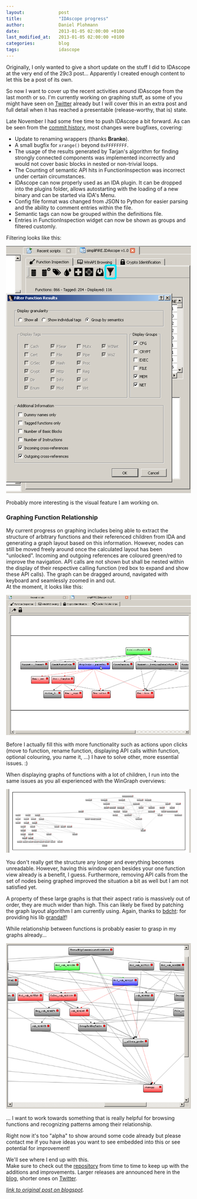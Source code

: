 ```yaml
---
layout:             post
title:              "IDAscope progress"
author:             Daniel Plohmann
date:               2013-01-05 02:00:00 +0100
last_modified_at:   2013-01-05 02:00:00 +0100
categories:         blog
tags:               idascope
---
```


Originally, I only wanted to give a short update on the stuff I did to IDAscope at the very end of the 29c3 post... 
Apparently I created enough content to let this be a post of its own.

So now I want to cover up the recent activities around IDAscope from the last month or so. 
I'm currently working on graphing stuff, as some of you might have seen on [Twitter][tweet pnx] already but I will cover this in an extra post and full detail when it has reached a presentable (release-worthy, that is) state.

Late November I had some free time to push IDAscope a bit forward. As can be seen from the [commit history][bitbucket commits], most changes were bugfixes, covering:
 * Update to renaming wrappers (thanks **Branko**).
 * A small bugfix for `xrange()` beyond `0xFFFFFFFF`.
 * The usage of the results generated by Tarjan's algorithm for finding strongly connected components was implemented incorrectly and would not cover basic blocks in nested or non-trivial loops. 
 * The Counting of semantic API hits in FunctionInspection was incorrect under certain circumstances. 
 * IDAscope can now properly used as an IDA plugin. It can be dropped into the plugins folder, allows autostarting with the loading of a new binary and can be started via IDA's Menu.
 * Config file format was changed from JSON to Python for easier parsing and the ability to comment entries within the file.
 * Semantic tags can now be grouped within the definitions file.
 * Entries in FunctionInspection widget can now be shown as groups and filtered customly. 

Filtering looks like this:

[![filtering](/assets/20130105/filtering.png "Semantic Filtering")](/assets/20130105/filtering.png)

Probably more interesting is the visual feature I am working on.

### Graphing Function Relationship

My current progress on graphing includes being able to extract the structure of arbitrary functions and their referenced children from IDA and generating a graph layout based on this information. 
However, nodes can still be moved freely around once the calculated layout has been "unlocked". 
Incoming and outgoing references are coloured green/red to improve the navigation. 
API calls are not shown but shall be nested within the display of their respective calling function (red box to expand and show these API calls). 
The graph can be dragged around, navigated with keyboard and seamlessly zoomed in and out.  
At the moment, it looks like this:  

[![idagraph](/assets/20130105/IDAgraph.png "Custom Graphing in IDA")](/assets/20130105/IDAgraph.png)
  
Before I actually fill this with more functionality such as actions upon clicks (move to function, rename function, displaying API calls within function, optional colouring, you name it, ...) I have to solve other, more essential issues. :)  
  
When displaying graphs of functions with a lot of children, I run into the same issues as you all experienced with the WinGraph overviews:  

[![large graphs](/assets/20130105/large_graph.png "Large Graphs are an issue")](/assets/20130105/large_graph.png)

You don't really get the structure any longer and everything becomes unreadable. 
However, having this window open besides your one function view already is a benefit, I guess. 
Furthermore, removing API calls from the set of nodes being graphed improved the situation a bit as well but I am not satisfied yet.  
  
A property of these large graphs is that their aspect ratio is massively out of order, they are much wider than high. 
This can likely be fixed by patching the graph layout algorithm I am currently using. 
Again, thanks to [bdcht][twitter bdcht]: for providing his lib [grandalf][github grandalf]!  
  
While relationship between functions is probably easier to grasp in my graphs already...  
  
[![large graph zoomed](/assets/20130105/large_graph_zoomed.png "Large Graphs are an issue - zoomed in.")](/assets/20130105/large_graph_zoomed.png)
  
... I want to work towards something that is really helpful for browsing functions and recognizing patterns among their relationship.  
  
Right now it's too "alpha" to show around some code already but please contact me if you have ideas you want to see embedded into this or see potential for improvement!  
  
We'll see where I end up with this.   
Make sure to check out the [repository][bitbucket idascope repo] from time to time to keep up with the additions and improvements. 
Larger releases are announced here in the [blog][blogger], shorter ones on [Twitter][twitter pnx]. 

*[link to original post on blogspot][blogspot post].*

[tweet pnx]: https://twitter.com/push_pnx/status/283991911654641664
[bitbucket commits]: https://bitbucket.org/daniel_plohmann/simplifire.idascope/commits
[twitter bdcht]: https://twitter.com/bdcht
[github grandalf]: https://github.com/bdcht/grandalf
[bitbucket idascope repo]: https://bitbucket.org/daniel_plohmann/simplifire.idascope
[blogger]: http://blog.pnx.tf/
[twitter pnx]: https://twitter.com/push_pnx

[blogspot post]: https://pnx-tf.blogspot.com/2013/01/idascope-progress.html